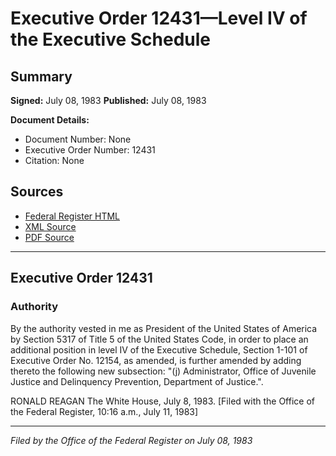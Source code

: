 # Executive Order 12431—Level IV of the Executive Schedule

## Summary

**Signed:** July 08, 1983
**Published:** July 08, 1983

**Document Details:**
- Document Number: None
- Executive Order Number: 12431
- Citation: None

## Sources
- [Federal Register HTML](https://www.presidency.ucsb.edu/documents/executive-order-12431-level-iv-the-executive-schedule)
- [XML Source](None)
- [PDF Source](None)

---

## Executive Order 12431

### Authority

By the authority vested in me as President of the United States of America by Section 5317 of Title 5 of the United States Code, in order to place an additional position in level IV of the Executive Schedule, Section 1-101 of Executive Order No. 12154, as amended, is further amended by adding thereto the following new subsection:
"(j) Administrator, Office of Juvenile Justice and Delinquency Prevention, Department of Justice.".

RONALD REAGAN
The White House,
July 8, 1983.
[Filed with the Office of the Federal Register, 10:16 a.m., July 11, 1983]

---

*Filed by the Office of the Federal Register on July 08, 1983*
